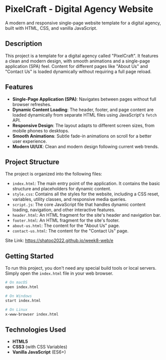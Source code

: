 # PixelCraft - Digital Agency Website

A modern and responsive single-page website template for a digital agency, built with HTML, CSS, and vanilla JavaScript.

## Description

This project is a template for a digital agency called "PixelCraft". It features a clean and modern design, with smooth animations and a single-page application (SPA) feel. Content for different pages like "About Us" and "Contact Us" is loaded dynamically without requiring a full page reload.

## Features

- **Single-Page Application (SPA)**: Navigates between pages without full browser refreshes.
- **Dynamic Content Loading**: The header, footer, and page content are loaded dynamically from separate HTML files using JavaScript's `fetch` API.
- **Responsive Design**: The layout adapts to different screen sizes, from mobile phones to desktops.
- **Smooth Animations**: Subtle fade-in animations on scroll for a better user experience.
- **Modern UI/UX**: Clean and modern design following current web trends.

## Project Structure

The project is organized into the following files:

- `index.html`: The main entry point of the application. It contains the basic structure and placeholders for dynamic content.
- `style.css`: Contains all the styles for the website, including a CSS reset, variables, utility classes, and responsive media queries.
- `script.js`: The core JavaScript file that handles dynamic content loading, navigation, and other interactive features.
- `header.html`: An HTML fragment for the site's header and navigation bar.
- `footer.html`: An HTML fragment for the site's footer.
- `about-us.html`: The content for the "About Us" page.
- `contact-us.html`: The content for the "Contact Us" page.

Site Link: https://shatoo2022.github.io/week8-web/e 

## Getting Started

To run this project, you don't need any special build tools or local servers. Simply open the `index.html` file in your web browser.

```bash
# On macOS
open index.html

# On Windows
start index.html

# On Linux
x-www-browser index.html
```

## Technologies Used

- **HTML5**
- **CSS3** (with CSS Variables)
- **Vanilla JavaScript** (ES6+)
